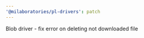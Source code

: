 ```yaml
---
'@milaboratories/pl-drivers': patch
---
```


Blob driver - fix error on deleting not downloaded file
